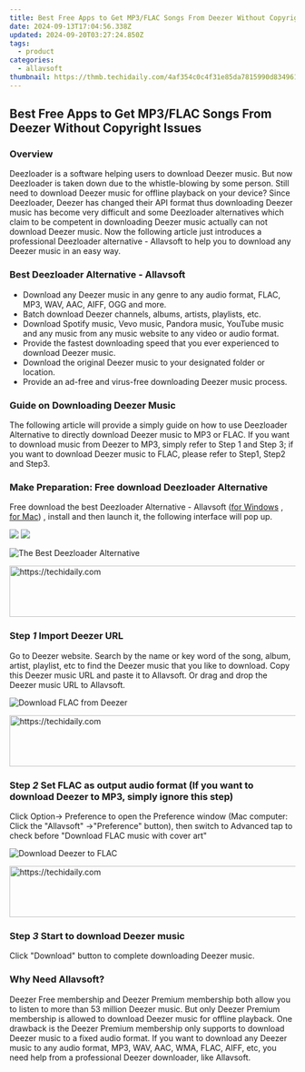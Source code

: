 ```yaml
---
title: Best Free Apps to Get MP3/FLAC Songs From Deezer Without Copyright Issues
date: 2024-09-13T17:04:56.338Z
updated: 2024-09-20T03:27:24.850Z
tags:
  - product
categories:
  - allavsoft
thumbnail: https://thmb.techidaily.com/4af354c0c4f31e85da7815990d834961f2e7342ecb73532a36e97929bcf9934e.jpg
---
```


## Best Free Apps to Get MP3/FLAC Songs From Deezer Without Copyright Issues

### Overview

Deezloader is a software helping users to download Deezer music. But now Deezloader is taken down due to the whistle-blowing by some person. Still need to download Deezer music for offline playback on your device? Since Deezloader, Deezer has changed their API format thus downloading Deezer music has become very difficult and some Deezloader alternatives which claim to be competent in downloading Deezer music actually can not download Deezer music. Now the following article just introduces a professional Deezloader alternative - Allavsoft to help you to download any Deezer music in an easy way.

### Best Deezloader Alternative - Allavsoft

* Download any Deezer music in any genre to any audio format, FLAC, MP3, WAV, AAC, AIFF, OGG and more.
* Batch download Deezer channels, albums, artists, playlists, etc.
* Download Spotify music, Vevo music, Pandora music, YouTube music and any music from any music website to any video or audio format.
* Provide the fastest downloading speed that you ever experienced to download Deezer music.
* Download the original Deezer music to your designated folder or location.
* Provide an ad-free and virus-free downloading Deezer music process.

### Guide on Downloading Deezer Music

The following article will provide a simply guide on how to use Deezloader Alternative to directly download Deezer music to MP3 or FLAC. If you want to download music from Deezer to MP3, simply refer to Step 1 and Step 3; if you want to download Deezer music to FLAC, please refer to Step1, Step2 and Step3.

### Make Preparation: Free download Deezloader Alternative

Free download the best Deezloader Alternative - Allavsoft ([for Windows](https://tools.techidaily.com/allavsoft/products/) , [for Mac](https://tools.techidaily.com/allavsoft/products/)) , install and then launch it, the following interface will pop up.

[![](https://www.allavsoft.com/how-to/../images/how-to/free-download-win.jpg)](https://tools.techidaily.com/allavsoft/products/) [![](https://www.allavsoft.com/how-to/../images/how-to/free-download-mac.jpg)](https://tools.techidaily.com/allavsoft/products/)

![The Best Deezloader Alternative](https://www.allavsoft.com/how-to/../images/allavsoft/screen-shot-600.jpg)

<!-- affiliate ads begin -->
<a href="https://ephamedtechinc.pxf.io/c/5597632/2136619/26400" target="_top" id="2136619">
  <img src="//a.impactradius-go.com/display-ad/26400-2136619" border="0" alt="https://techidaily.com" width="728" height="90"/>
</a>
<img height="0" width="0" src="https://ephamedtechinc.pxf.io/i/5597632/2136619/26400" style="position:absolute;visibility:hidden;" border="0" />
<!-- affiliate ads end -->

### Step _1_ Import Deezer URL

Go to Deezer website. Search by the name or key word of the song, album, artist, playlist, etc to find the Deezer music that you like to download. Copy this Deezer music URL and paste it to Allavsoft. Or drag and drop the Deezer music URL to Allavsoft.

![Download FLAC from Deezer](https://www.allavsoft.com/how-to/../images/how-to/spotify-to-mp3/download-music-from-deezer.jpg)

<!-- affiliate ads begin -->
<a href="https://unicoeye.pxf.io/c/5597632/2148773/18498" target="_top" id="2148773">
  <img src="//a.impactradius-go.com/display-ad/18498-2148773" border="0" alt="https://techidaily.com" width="728" height="90"/>
</a>
<img height="0" width="0" src="https://unicoeye.pxf.io/i/5597632/2148773/18498" style="position:absolute;visibility:hidden;" border="0" />
<!-- affiliate ads end -->

### Step _2_ Set FLAC as output audio format (If you want to download Deezer to MP3, simply ignore this step)

Click Option-> Preference to open the Preference window (Mac computer: Click the "Allavsoft" ->"Preference" button), then switch to Advanced tap to check before "Download FLAC music with cover art"

![Download Deezer to FLAC](https://www.allavsoft.com/how-to/../images/how-to/spotify-to-mp3/spotify-to-flac.jpg)

<!-- affiliate ads begin -->
<a href="https://appsumo.8odi.net/c/5597632/2123728/7443" target="_top" id="2123728">
  <img src="//a.impactradius-go.com/display-ad/7443-2123728" border="0" alt="https://techidaily.com" width="728" height="90"/>
</a>
<img height="0" width="0" src="https://appsumo.8odi.net/i/5597632/2123728/7443" style="position:absolute;visibility:hidden;" border="0" />
<!-- affiliate ads end -->

### Step _3_ Start to download Deezer music

Click "Download" button to complete downloading Deezer music.

### Why Need Allavsoft?

Deezer Free membership and Deezer Premium membership both allow you to listen to more than 53 million Deezer music. But only Deezer Premium membership is allowed to download Deezer music for offline playback. One drawback is the Deezer Premium membership only supports to download Deezer music to a fixed audio format. If you want to download any Deezer music to any audio format, MP3, WAV, AAC, WMA, FLAC, AIFF, etc, you need help from a professional Deezer downloader, like Allavsoft.

<ins class="adsbygoogle"
     style="display:block"
     data-ad-format="autorelaxed"
     data-ad-client="ca-pub-7571918770474297"
     data-ad-slot="1223367746"></ins>

<ins class="adsbygoogle"
     style="display:block"
     data-ad-client="ca-pub-7571918770474297"
     data-ad-slot="8358498916"
     data-ad-format="auto"
     data-full-width-responsive="true"></ins>
